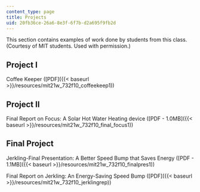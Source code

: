 ```yaml
---
content_type: page
title: Projects
uid: 20fb36ce-26a6-8e3f-6f7b-d2a695f9fb2d
---
```


This section contains examples of work done by students from this class. (Courtesy of MIT students. Used with permission.)

Project I
---------

Coffee Keeper ([PDF]({{< baseurl >}}/resources/mit21w_732f10_coffeekeep1))

Project II
----------

Final Report on Focus: A Solar Hot Water Heating device ([PDF - 1.0MB]({{< baseurl >}}/resources/mit21w_732f10_final_focus1))

Final Project
-------------

Jerkling-Final Presentation: A Better Speed Bump that Saves Energy ([PDF - 1.1MB]({{< baseurl >}}/resources/mit21w_732f10_finalpres1))

Final Report on Jerkling: An Energy-Saving Speed Bump ([PDF]({{< baseurl >}}/resources/mit21w_732f10_jerklingrep))